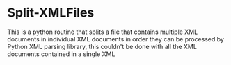 # Split-XMLFiles
This is a python routine that splits a file that contains multiple XML documents in individual XML documents in order they can be processed by Python XML parsing library, this couldn't be done with all the XML documents contained in a single XML
